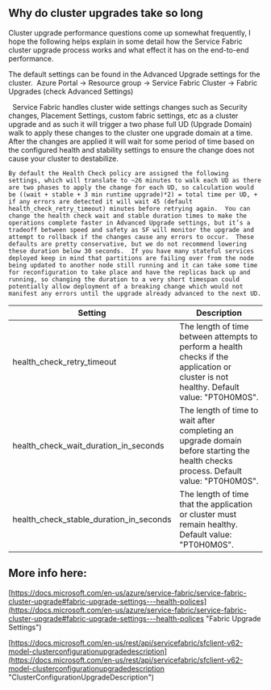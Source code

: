 ## Why do cluster upgrades take so long

Cluster upgrade performance questions come up somewhat frequently, I hope the following helps explain in some detail how the Service Fabric cluster upgrade process works and what effect it has on the end-to-end performance.   


The default settings can be found in the Advanced Upgrade settings for the cluster.  Azure Portal -> Resource group -> Service Fabric Cluster -> Fabric Upgrades (check Advanced Settings)

 
	Service Fabric handles cluster wide settings changes such as Security changes, Placement Settings, custom fabric settings, etc as a cluster upgrade and as such it will trigger a two phase full UD (Upgrade Domain) walk to apply these changes to the cluster one upgrade domain at a time.  After the changes are applied it will wait for some period of time based on the configured health and stability settings to ensure the change does not cause your cluster to destabilize. 


	By default the Health Check policy are assigned the following settings, which will translate to ~26 minutes to walk each UD as there are two phases to apply the change for each UD, so calculation would be ((wait + stable + 3 min runtime upgrade)*2) = total time per UD, + if any errors are detected it will wait 45 (default health_check_retry_timeout) minutes before retrying again.  You can change the health check wait and stable duration times to make the operations complete faster in Advanced Upgrade settings, but it’s a tradeoff between speed and safety as SF will monitor the upgrade and attempt to rollback if the changes cause any errors to occur.  These defaults are pretty conservative, but we do not recommend lowering these duration below 30 seconds.  If you have many stateful services deployed keep in mind that partitions are failing over from the node being updated to another node still running and it can take some time for reconfiguration to take place and have the replicas back up and running, so changing the duration to a very short timespan could potentially allow deployment of a breaking change which would not manifest any errors until the upgrade already advanced to the next UD.

| Setting | Description |
|---|---|
| health_check_retry_timeout | The length of time between attempts to perform a health checks if the application or cluster is not healthy. Default value: "PT0H0M0S". |
| health_check_wait_duration_in_seconds | The length of time to wait after completing an upgrade domain before starting the health checks process. Default value: "PT0H0M0S". |
| health_check_stable_duration_in_seconds | The length of time that the application or cluster must remain healthy. Default value: "PT0H0M0S". |


## More info here:

[https://docs.microsoft.com/en-us/azure/service-fabric/service-fabric-cluster-upgrade#fabric-upgrade-settings---health-polices](https://docs.microsoft.com/en-us/azure/service-fabric/service-fabric-cluster-upgrade#fabric-upgrade-settings---health-polices "Fabric Upgrade Settings")

[https://docs.microsoft.com/en-us/rest/api/servicefabric/sfclient-v62-model-clusterconfigurationupgradedescription](https://docs.microsoft.com/en-us/rest/api/servicefabric/sfclient-v62-model-clusterconfigurationupgradedescription "ClusterConfigurationUpgradeDescription")

